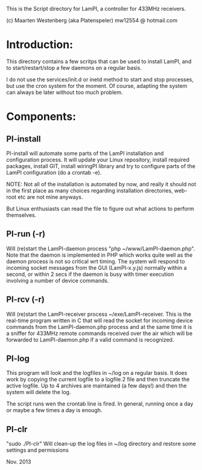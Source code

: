 This is the Script directory for LamPI, a controller for 433MHz receivers.

(c) Maarten Westenberg (aka Platenspeler)
mw12554 @ hotmail.com

Introduction:
=============
This directory contains a few scritps that can be used to install LamPI,
and to start/restart/stop a few daemons on a regular basis.

I do not use the services/init.d or inetd method to start and stop processes,
but use the cron system for the moment. Of course, adapting the system can always be 
later without too much problem.

Components:
===========


PI-install
----------
PI-install will automate some parts of the LamPI installation and configuration process.
It will update your Linux repository, install required packages, install GIT, install wiringPI
library and try to configure parts of the LamPI configuration (do a crontab -e).

NOTE: Not all of the installation is automated by now, and really it should not in the first 
place as many choices regarding installation directories, web-root etc are not mine anyways.

But Linux enthusiasts can read the file to figure out what actions to perform themselves.

PI-run (-r)
------
Will (re)start the LamPI-daemon process "php ~/www/LamPI-daemon.php".
Note that the daemon is implemented in PHP which works quite well as the daemon process is
not so critical wrt timing. The system will respond to incoming socket messages from the
GUI (LamPI-x.y.js) normally within a second, or within 2 secs if the daemon is busy with
timer execution involving a number of device commands.

PI-rcv (-r)
-----------
Will (re)start the LamPI-receiver process ~/exe/LamPI-receiver.
This is the real-time program written in C that will read the socket for incoming 
device commands from the LamPI-daemon.php process and at the same time it is a sniffer
for 433MHz remote commands received over the air which will be forwarded to LamPI-daemon.php
if a valid command is recognized.

PI-log
------
This program will look and the logfiles in ~/log on a regular basis. It does work by
copying the current logfile to a logfile.2 file and then truncate the active logfile.
Up to 4 archives are maintained (a few days!) and then the system will delete the log.

The script runs wen the crontab line is fired. In general, running once a day or maybe
a few times a day is enough. 


PI-clr
------
"sudo ./PI-clr" Will clean-up the log files in ~/log directory and restore some settings and permissions


Nov. 2013